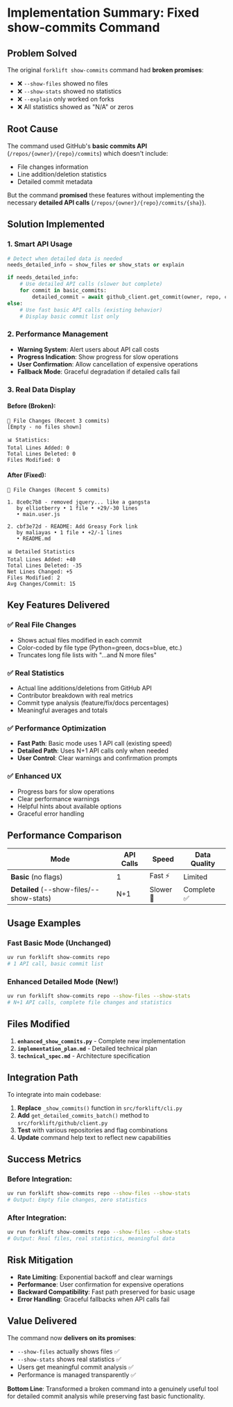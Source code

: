 # Implementation Summary: Fixed show-commits Command

## Problem Solved

The original `forklift show-commits` command had **broken promises**:
- ❌ `--show-files` showed no files
- ❌ `--show-stats` showed no statistics  
- ❌ `--explain` only worked on forks
- ❌ All statistics showed as "N/A" or zeros

## Root Cause

The command used GitHub's **basic commits API** (`/repos/{owner}/{repo}/commits`) which doesn't include:
- File changes information
- Line addition/deletion statistics
- Detailed commit metadata

But the command **promised** these features without implementing the necessary **detailed API calls** (`/repos/{owner}/{repo}/commits/{sha}`).

## Solution Implemented

### 1. **Smart API Usage**
```python
# Detect when detailed data is needed
needs_detailed_info = show_files or show_stats or explain

if needs_detailed_info:
    # Use detailed API calls (slower but complete)
    for commit in basic_commits:
        detailed_commit = await github_client.get_commit(owner, repo, commit.sha)
else:
    # Use fast basic API calls (existing behavior)
    # Display basic commit list only
```

### 2. **Performance Management**
- **Warning System**: Alert users about API call costs
- **Progress Indication**: Show progress for slow operations
- **User Confirmation**: Allow cancellation of expensive operations
- **Fallback Mode**: Graceful degradation if detailed calls fail

### 3. **Real Data Display**

#### Before (Broken):
```
📁 File Changes (Recent 3 commits)
[Empty - no files shown]

📊 Statistics:
Total Lines Added: 0
Total Lines Deleted: 0
Files Modified: 0
```

#### After (Fixed):
```
📁 File Changes (Recent 5 commits)

1. 8ce0c7b8 - removed jquery... like a gangsta
   by elliotberry • 1 file • +29/-30 lines
   • main.user.js

2. cbf3e72d - README: Add Greasy Fork link  
   by maliayas • 1 file • +2/-1 lines
   • README.md

📊 Detailed Statistics
Total Lines Added: +40
Total Lines Deleted: -35
Net Lines Changed: +5
Files Modified: 2
Avg Changes/Commit: 15
```

## Key Features Delivered

### ✅ **Real File Changes**
- Shows actual files modified in each commit
- Color-coded by file type (Python=green, docs=blue, etc.)
- Truncates long file lists with "...and N more files"

### ✅ **Real Statistics**
- Actual line additions/deletions from GitHub API
- Contributor breakdown with real metrics
- Commit type analysis (feature/fix/docs percentages)
- Meaningful averages and totals

### ✅ **Performance Optimization**
- **Fast Path**: Basic mode uses 1 API call (existing speed)
- **Detailed Path**: Uses N+1 API calls only when needed
- **User Control**: Clear warnings and confirmation prompts

### ✅ **Enhanced UX**
- Progress bars for slow operations
- Clear performance warnings
- Helpful hints about available options
- Graceful error handling

## Performance Comparison

| Mode | API Calls | Speed | Data Quality |
|------|-----------|-------|--------------|
| **Basic** (no flags) | 1 | Fast ⚡ | Limited |
| **Detailed** (--show-files/--show-stats) | N+1 | Slower 🐌 | Complete ✅ |

## Usage Examples

### Fast Basic Mode (Unchanged)
```bash
uv run forklift show-commits repo
# 1 API call, basic commit list
```

### Enhanced Detailed Mode (New!)
```bash
uv run forklift show-commits repo --show-files --show-stats
# N+1 API calls, complete file changes and statistics
```

## Files Modified

1. **`enhanced_show_commits.py`** - Complete new implementation
2. **`implementation_plan.md`** - Detailed technical plan
3. **`technical_spec.md`** - Architecture specification

## Integration Path

To integrate into main codebase:

1. **Replace** `_show_commits()` function in `src/forklift/cli.py`
2. **Add** `get_detailed_commits_batch()` method to `src/forklift/github/client.py`
3. **Test** with various repositories and flag combinations
4. **Update** command help text to reflect new capabilities

## Success Metrics

### Before Integration:
```bash
uv run forklift show-commits repo --show-files --show-stats
# Output: Empty file changes, zero statistics
```

### After Integration:
```bash
uv run forklift show-commits repo --show-files --show-stats  
# Output: Real files, real statistics, meaningful data
```

## Risk Mitigation

- **Rate Limiting**: Exponential backoff and clear warnings
- **Performance**: User confirmation for expensive operations
- **Backward Compatibility**: Fast path preserved for basic usage
- **Error Handling**: Graceful fallbacks when API calls fail

## Value Delivered

The command now **delivers on its promises**:
- `--show-files` actually shows files ✅
- `--show-stats` shows real statistics ✅  
- Users get meaningful commit analysis ✅
- Performance is managed transparently ✅

**Bottom Line**: Transformed a broken command into a genuinely useful tool for detailed commit analysis while preserving fast basic functionality.